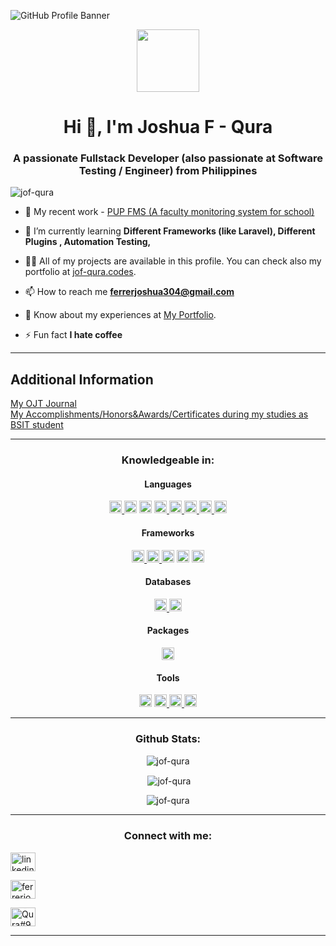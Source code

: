 ![GitHub Profile Banner](https://user-images.githubusercontent.com/69708974/179399481-5896881c-25d9-4332-8642-155a79291c79.png)

<div id="header" align="center">
  <img src="https://media.giphy.com/media/M9gbBd9nbDrOTu1Mqx/giphy.gif" width="100"/>
</div>
<h1 align="center">Hi 👋, I'm Joshua F - Qura</h1>
<h3 align="center">A passionate Fullstack Developer (also passionate at Software Testing / Engineer) from Philippines</h3>
<!-- <p>I'm <span class="typed" data-typed-items="Developer, Freelancer, Photographer"></span></p> -->

<p align="left"> <img src="https://komarev.com/ghpvc/?username=jof-qura&label=Profile%20views&color=0e75b6&style=flat" alt="jof-qura" /> </p>

<!-- <p align="left"> <a href="https://twitter.com/happygoluuckky" target="blank"><img src="https://img.shields.io/twitter/follow/happygoluuckky?logo=twitter&style=for-the-badge" alt="happygoluuckky" /></a> </p> -->

- 🔭 My recent work - [PUP FMS (A faculty monitoring system for school)](https://github.com/jrglomar/fms)

- 🌱 I’m currently learning **Different Frameworks (like Laravel), Different Plugins , Automation Testing,**

- 👨‍💻 All of my projects are available in this profile. You can check also my portfolio at <a href="https://jof-qura.codes" target="_blank" rel="noreferrer">jof-qura.codes</a>.

- 📫 How to reach me **ferrerjoshua304@gmail.com**

- 📄 Know about my experiences at <a href="https://jof-qura.codes" target="_blank" rel="noreferrer">My Portfolio</a>.

- ⚡ Fun fact **I hate coffee**

----

<h2>Additional Information</h2>
<a href="https://www.canva.com/design/DAFNsghhg9s/bfL2piGyOSeEaod_bJzK3w/view?utm_content=DAFNsghhg9s&utm_campaign=designshare&utm_medium=link&utm_source=homepage_design_menu" rel="noreferrer">My OJT Journal</a><br>
<a href="https://drive.google.com/file/d/1OsIWttZH67dKxn737Pu0L5HnLuBF62I3/view?usp=sharing" target="_blank" rel="noreferrer">My Accomplishments/Honors&Awards/Certificates during my studies as BSIT student</a>

----

<h3 align="center">Knowledgeable in:</h3>

<h4 align="center">Languages</h4> 
<p align="center">
  <a href="https://www.cprogramming.com/" target="_blank" rel="noreferrer"> 
    <img src="https://img.shields.io/badge/-C Programming-61DAFB?logo=c&logoColor=white&style=plastic" alt="C" height="20" />
  </a>
    <img src="https://img.shields.io/badge/-CSS3-2965f1?logo=css3&logoColor=white&style=plastic" alt="CSS" height="20"/>
  </a> 
  <a target="_blank" rel="noreferrer"> 
    <img src="https://img.shields.io/badge/-HTML5-f0a45c?logo=html5&logoColor=white&style=plastic" alt="HTML" height="20"/>
  </a>
  <a href="https://www.java.com" target="_blank" rel="noreferrer"> 
    <img src="https://img.shields.io/badge/-JAVA-f89820?logo=java&logoColor=white&style=plastic" alt="Java" height="20"/>
  </a>
  <a href="https://developer.mozilla.org/en-US/docs/Web/JavaScript" target="_blank" rel="noreferrer"> 
    <img src="https://img.shields.io/badge/-JavaScript-f0db4f?logo=javascript&logoColor=white&style=plastic" alt="JavasCript" height="20"/>
  </a> 
  <a href="https://pandas.pydata.org/" target="_blank" rel="noreferrer"> 
    <img src="https://img.shields.io/badge/-Pandas-4848b6?logo=pandas&logoColor=white&style=plastic" alt="pandas" height="20"/>
  </a> 
  <a href="https://www.php.net" target="_blank" rel="noreferrer"> 
    <img src="https://img.shields.io/badge/-PHP-8993be?logo=php&logoColor=white&style=plastic" alt="PHP" height="20"/>
  </a> 
  <a href="https://www.python.org" target="_blank" rel="noreferrer"> 
    <img src="https://img.shields.io/badge/-Python-fbcb24?logo=python&logoColor=white&style=plastic" alt="Python" height="20"/>
  </a>
</p>
  
<h4 align="center">Frameworks</h4> 
<p align="center">
  <a href="https://laravel.com/" target="_blank" rel="noreferrer"> 
    <img src="https://img.shields.io/badge/-Laravel-fb503b?logo=laravel&logoColor=white&style=plastic" alt="Laravel" height="20"/>
  </a> 
  <a href="https://getbootstrap.com" target="_blank" rel="noreferrer"> 
    <img src="https://img.shields.io/badge/-Bootstrap-660099?logo=bootstrap&logoColor=white&style=plastic" alt="Bootstrap" height="20"/>
  </a> 
  <img src="https://img.shields.io/badge/-CodeIgniter-085cb5?logo=codeigniter&logoColor=white&style=plastic" alt="CodeIgniter" height="20"/>
  <img src="https://img.shields.io/badge/-ExpressJS-bfbfbf?logo=express&logoColor=white&style=plastic" alt="ExpressJS" height="20"/>
  <a href="https://nodejs.org" target="_blank" rel="noreferrer"> 
    <img src="https://img.shields.io/badge/-NodeJS-68a063f?logo=nodejs&logoColor=white&style=plastic" alt="NodeJS" height="20"/>
  </a> 
</p>

<h4 align="center">Databases</h4> 
<p align="center">
  <a href="https://www.microsoft.com/en-us/sql-server" target="_blank" rel="noreferrer"> 
    <img src="https://img.shields.io/badge/-Microsoft Sql Server-ff2e01?logo=microsoftsqlserver&logoColor=white&style=plastic" alt="SQL Server" height="20"/>
  </a> 
  <a href="https://www.mysql.com/" target="_blank" rel="noreferrer"> 
    <img src="https://img.shields.io/badge/-MySQL-34445a?logo=mysql&logoColor=white&style=plastic" alt="MySQL" height="20"/>
  </a> 
</p>

<h4 align="center">Packages</h4> 
<p align="center">
   <a href="https://www.chartjs.org" target="_blank" rel="noreferrer"> 
     <img src="https://img.shields.io/badge/-ChartJS-b26946?logo=chartjs&logoColor=white&style=plastic" alt="ChartJS" height="20"/>
  </a>
</p>

<h4 align="center">Tools</h4> 
<p align="center">
  <img src="https://img.shields.io/badge/-Git-b26946?logo=git&logoColor=white&style=plastic" alt="Git" height="20"/>
  <a href="https://www.photoshop.com/en" target="_blank" rel="noreferrer"> 
    <img src="https://img.shields.io/badge/-Adobe Photoshop-234561?logo=adobephotoshop&logoColor=white&style=plastic" alt="Photoshop" height="20"/>
  </a> 
  <a href="https://postman.com" target="_blank" rel="noreferrer"> 
    <img src="https://img.shields.io/badge/-Postman-b38823?logo=postman&logoColor=white&style=plastic" alt="Postman" height="20"/>
  </a> 
  <a href="https://www.adobe.com/products/xd.html" target="_blank" rel="noreferrer"> 
    <img src="https://img.shields.io/badge/-Adobe Xd-6b265d?logo=adobexd&logoColor=white&style=plastic" alt="Adobe XD" height="20"/>
  </a> 
</p>
  
----

<h3 align="center"> Github Stats: </h3>
<p align="center"><img align="center" src="https://github-readme-stats.vercel.app/api/top-langs?username=jof-qura&show_icons=true&locale=en&layout=compact" alt="jof-qura" /></p>
<p align="center">&nbsp;<img align="center" src="https://github-readme-stats.vercel.app/api?username=jof-qura&show_icons=true&locale=en" alt="jof-qura" /></p>
<p align="center"><img align="center" src="https://github-readme-streak-stats.herokuapp.com/?user=jof-qura&" alt="jof-qura" /></p>

----

<h3 align="center">Connect with me:</h3>
<p align="center">
  
<a href="https://www.linkedin.com/in/joshua-ferrer-53626b247" target="blank"><img align="center" src="https://github.com/rahuldkjain/github-profile-readme-generator/blob/master/src/images/icons/Social/linked-in-alt.svg" alt="linkedin" height="30" width="40" /></a>
  
<!--  <a href="https://twitter.com/happygoluuckky" target="blank"><img align="center" src="https://raw.githubusercontent.com/rahuldkjain/github-profile-readme-generator/master/src/images/icons/Social/twitter.svg" alt="happygoluuckky" height="30" width="40" /></a> -->
  
<a href="https://fb.com/ferrerjoshua304" target="blank"><img align="center" src="https://raw.githubusercontent.com/rahuldkjain/github-profile-readme-generator/master/src/images/icons/Social/facebook.svg" alt="ferrerjoshua304" height="30" width="40" /></a>
  
<!-- <a href="https://instagram.com/joshzxczxc" target="blank"><img align="center" src="https://raw.githubusercontent.com/rahuldkjain/github-profile-readme-generator/master/src/images/icons/Social/instagram.svg" alt="joshzxczxc" height="30" width="40" /></a> -->
  
<a href="https://discord.gg/Qura#9540" target="blank"><img align="center" src="https://raw.githubusercontent.com/rahuldkjain/github-profile-readme-generator/master/src/images/icons/Social/discord.svg" alt="Qura#9540" height="30" width="40" /></a>
</p>

----




<!--
**JOF-Qura/JOF-Qura** is a ✨ _special_ ✨ repository because its `README.md` (this file) appears on your GitHub profile.

Here are some ideas to get you started:

- 🔭 I’m currently working on ...
- 🌱 I’m currently learning ...
- 👯 I’m looking to collaborate on ...
- 🤔 I’m looking for help with ...
- 💬 Ask me about ...
- 📫 How to reach me: ...
- 😄 Pronouns: ...
- ⚡ Fun fact: ...
-->
